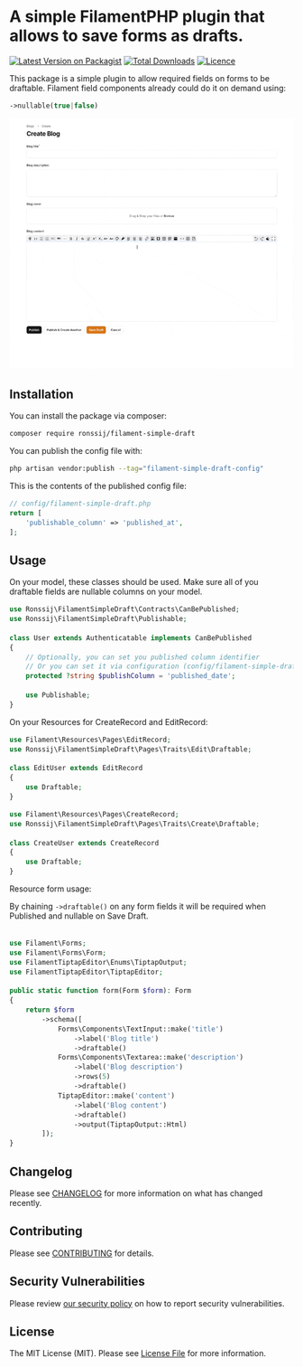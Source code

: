 # A simple FilamentPHP plugin that allows to save forms as drafts.

[![Latest Version on Packagist](https://img.shields.io/packagist/v/ronssij/filament-simple-draft.svg?style=flat-square)](https://packagist.org/packages/ronssij/filament-simple-draft)
[![Total Downloads](https://img.shields.io/packagist/dt/ronssij/filament-simple-draft)](https://packagist.org/packages/ronssij/filament-simple-draft/stats)
[![Licence](https://img.shields.io/github/license/ronssij/filament-simple-draft)](LICENSE.md)

This package is a simple plugin to allow required fields on forms to be draftable. Filament field components already could do it on demand using:
```php
->nullable(true|false)
```

<img src="https://raw.githubusercontent.com/ronssij/filament-simple-draft/1.x/screens/sample-draft.gif">

## Installation

You can install the package via composer:

```bash
composer require ronssij/filament-simple-draft
```

You can publish the config file with:

```bash
php artisan vendor:publish --tag="filament-simple-draft-config"
```

This is the contents of the published config file:

```php
// config/filament-simple-draft.php
return [
    'publishable_column' => 'published_at',
];
```

## Usage

On your model, these classes should be used. Make sure all of you draftable fields are nullable columns on your model.
```php
use Ronssij\FilamentSimpleDraft\Contracts\CanBePublished;
use Ronssij\FilamentSimpleDraft\Publishable;

class User extends Authenticatable implements CanBePublished
{
    // Optionally, you can set you published column identifier
    // Or you can set it via configuration (config/filament-simple-draft.php).
    protected ?string $publishColumn = 'published_date';

    use Publishable;
}
```

On your Resources for CreateRecord and EditRecord:
```php
use Filament\Resources\Pages\EditRecord;
use Ronssij\FilamentSimpleDraft\Pages\Traits\Edit\Draftable;

class EditUser extends EditRecord
{
    use Draftable;
}
```

```php
use Filament\Resources\Pages\CreateRecord;
use Ronssij\FilamentSimpleDraft\Pages\Traits\Create\Draftable;

class CreateUser extends CreateRecord
{
    use Draftable;
}
```

Resource form usage:

By chaining `->draftable()` on any form fields it will be required when Published and nullable on Save Draft.
```php

use Filament\Forms;
use Filament\Forms\Form;
use FilamentTiptapEditor\Enums\TiptapOutput;
use FilamentTiptapEditor\TiptapEditor;

public static function form(Form $form): Form
{
    return $form
        ->schema([
            Forms\Components\TextInput::make('title')
                ->label('Blog title')
                ->draftable()
            Forms\Components\Textarea::make('description')
                ->label('Blog description')
                ->rows(5)
                ->draftable()
            TiptapEditor::make('content')
                ->label('Blog content')
                ->draftable()
                ->output(TiptapOutput::Html)
        ]);
}

```

<!-- ## Testing
```bash
composer test
``` -->

## Changelog

Please see [CHANGELOG](CHANGELOG.md) for more information on what has changed recently.

## Contributing

Please see [CONTRIBUTING](.github/CONTRIBUTING.md) for details.

## Security Vulnerabilities

Please review [our security policy](../../security/policy) on how to report security vulnerabilities.

## License
The MIT License (MIT). Please see [License File](LICENSE.md) for more information.